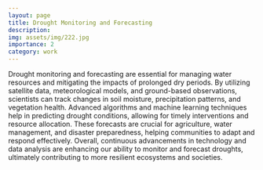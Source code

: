 ```yaml
---
layout: page
title: Drought Monitoring and Forecasting
description: 
img: assets/img/222.jpg
importance: 2
category: work
---
```


Drought monitoring and forecasting are essential for managing water resources and mitigating the impacts of prolonged dry periods. By utilizing satellite data, meteorological models, and ground-based observations, scientists can track changes in soil moisture, precipitation patterns, and vegetation health. Advanced algorithms and machine learning techniques help in predicting drought conditions, allowing for timely interventions and resource allocation. These forecasts are crucial for agriculture, water management, and disaster preparedness, helping communities to adapt and respond effectively. Overall, continuous advancements in technology and data analysis are enhancing our ability to monitor and forecast droughts, ultimately contributing to more resilient ecosystems and societies.
